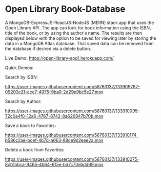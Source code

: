 # Open Library Book-Database

A MongoDB-ExpressJS-ReactJS-NodeJS (MERN) stack app that uses the Open Library API. 
The app can look for book information using the ISBN, title of the book, or by using the author's name. The results are then displayed below with the option to be saved for viewing later by storing the data in a MongoDB Atlas database. That saved data can be removed from the database if desired via a delete button.

Live Demo: https://open-library-app1.herokuapp.com/

Quick Demos:

Search by ISBN:


https://user-images.githubusercontent.com/58760137/133909787-09203c21-ccc7-4075-9ba0-2d29e9bc5e27.mov


Search by Author:


https://user-images.githubusercontent.com/58760137/133910095-72c0e4f0-12a6-4767-8742-8a626847b70b.mov

Save a book to Favorites:


https://user-images.githubusercontent.com/58760137/133910174-b586c2ae-bcef-4b7d-a063-88ce9d2eee2a.mov


Delete a book from Favorites:


https://user-images.githubusercontent.com/58760137/133910275-8cb1bbca-9465-4b64-915e-bd7c70ebdd69.mov

